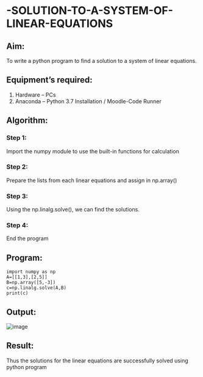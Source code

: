 # -SOLUTION-TO-A-SYSTEM-OF-LINEAR-EQUATIONS
## Aim:
To write a python program to find a solution to a system of linear equations.
## Equipment’s required:
1. 	Hardware – PCs
2. 	Anaconda – Python 3.7 Installation / Moodle-Code Runner
## Algorithm:
### Step 1: 
Import the numpy module to use the built-in functions for calculation
### Step 2: 
Prepare the lists from each linear equations and assign in np.array()
### Step 3: 
Using the np.linalg.solve(), we can find the solutions.
### Step 4: 
End the program
## Program:
```
import numpy as np
A=[[1,3],[2,5]]
B=np.array([5,-3])
c=np.linalg.solve(A,B)
print(c)

```
## Output:
![image](https://github.com/user-attachments/assets/d91fb9b9-9ef9-4d7f-b8d9-f3148bcb4062)

## Result: 
Thus the solutions for the linear equations are successfully solved using python program

